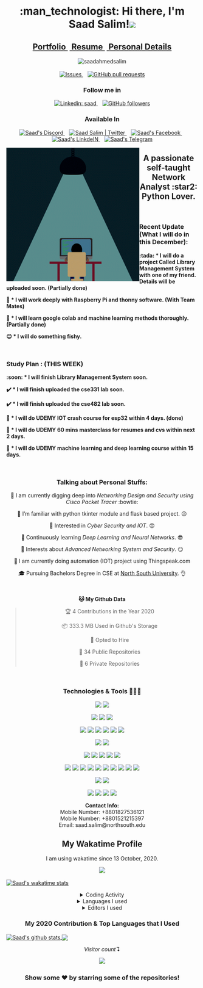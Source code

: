 <!--
*** Thanks for checking out this README Template. If you have a suggestion that would
*** make this better, please fork the repo and create a pull request or simply open
*** an issue with the tag "enhancement".
*** Thanks again! Now go create something AMAZING! :D
-->

<!--Hi Section-->

<div>
<h1 align="center">:man_technologist: Hi there, I'm Saad Salim!<img src="https://media.giphy.com/media/hvRJCLFzcasrR4ia7z/giphy.gif" width="25px"></h2>
</div>

<div>
 <h2 align="center">
  <a href="https://saadahmedsalim.github.io/Git-Profile/"> <b>Portfolio&nbsp;</b></a>
    <a href="https://saadahmedsalim.github.io/Resume-CV/"> <b>&nbsp;Resume&nbsp;</b></a>
    <a href="https://saadahmedsalim.github.io/Bio-Data/index.html"><b>&nbsp;Personal Details</b></a>
     <br>
 </h2>
 </div>


<!--Main Section -->
<div>
 <p align="center">
   <img src="https://komarev.com/ghpvc/?username=saadahmedsalim&label=Views&color=brightgreen&style=plastic&label=PROFILE+VIEWS" alt="saadahmedsalim" />
     <br><br>
    <a href="https://github.com/saadahmedsalim/github-readme-stats/issues">
      <img alt="Issues" src="https://img.shields.io/github/issues/saadahmedsalim/github-readme-stats?color=0088ff" />
    </a>&nbsp;&nbsp;
    <a href="https://github.com/saadahmedsalim/github-readme-stats/pulls">
      <img alt="GitHub pull requests" src="https://img.shields.io/github/issues-pr/saadahmedsalim/github-readme-stats?color=0088ff" />
    </a>   
  </p>
 <!-- Badge Section -->
 <h3 align="center">Follow me in </h3>
   <p align="center">
      <a href="https://www.linkedin.com/in/saad.salim171/">
         <img alt="Linkedin: saad" src="https://img.shields.io/badge/-saad.salim171-blue?style=flat-square&logo=Linkedin&logoColor=white&link=https://www.linkedin.com/in/saad.salim171/" />
     </a>&nbsp;&nbsp;
     <a href="https://github.com/SaadAhmedSalim">
        <img alt="GitHub followers" src="https://img.shields.io/github/followers/saadahmedsalim?label=Follow&style=social" />
    </a>
  </p>
</div> 

<!-- Available Section -->
<div>
 <h3 align="center">Available In</h3>
 <p align="center">
  <a href="https://discord.gg/BTXB5p">
    <img alt="Saad's Discord" width="22px" src="https://cdn.jsdelivr.net/npm/simple-icons@v3/icons/discord.svg" />
 </a> &nbsp;&nbsp;
 <a href="https://twitter.com/Saad__Salim">
    <img alt="Saad Salim | Twitter" width="22px" src="https://cdn.jsdelivr.net/npm/simple-icons@v3/icons/twitter.svg" />
 </a> &nbsp;&nbsp;
 <a href="https://www.facebook.com/saad.salim171">
   <img alt="Saad's Facebook" width="22px" src="https://cdn.jsdelivr.net/npm/simple-icons@v3/icons/facebook.svg" />
 </a> &nbsp;&nbsp;
 <a href="https://www.linkedin.com/in/saad-salim-a566b9160/">
   <img alt="Saad's LinkdeIN" width="22px" src="https://cdn.jsdelivr.net/npm/simple-icons@v3/icons/linkedin.svg" />
 </a> &nbsp;&nbsp;
 <a href="https://t.me/SaadSalim278">
   <img alt="Saad's Telegram" width="22px" src="https://cdn.jsdelivr.net/npm/simple-icons@v3/icons/telegram.svg" />
  </a>
 </p>
 <!-- Hacker Image -->
<img align="left" alt="GIF" src="https://github.com/SaadAhmedSalim/SaadAhmedSalim/blob/master/image/read.gif?raw=true" width="350" height="350" />
</div>


<!-- Introduction -->
<div>
    <h2 align="center">A passionate self-taught <br><b>Network Analyst</b> :star2: <b>Python Lover</b>.</h2>
  <br>
</div>
<!-- Recent News-->


### Recent Update (What I will do in this December):
 <div>
  <p>
    <b> :tada: * I will do a project Called Library Management System with one of my friend. Details will be uploaded soon. (Partially done)
  
  :pushpin: * I will work deeply with Raspberry Pi and thonny software. (With Team Mates)  

  :repeat: * I will learn google colab and machine learning methods thoroughly. (Partially done)

  :wink: * I will do something fishy.</b>
 </p><br>
</div>

### Study Plan : (THIS WEEK)
<p>
 <b> 
   :soon: * I will finish Library Management System soon.
  
   :heavy_check_mark: * I will finish uploaded the cse331 lab soon.
   
   :heavy_check_mark: * I will finish uploaded the cse482 lab soon.

:pushpin: * I will do UDEMY IOT crash course for esp32 within 4 days.  (done)

:pushpin: * I will do UDEMY 60 mins masterclass for resumes and cvs within next 2 days.  

:pushpin: * I will do UDEMY machine learning and deep learning course within 15 days.  

 </b>
</p>

<br>



<!-- Personal Talking-->

<div align="center">

### Talking about Personal Stuffs:

 🔭 I am currently digging deep into *Networking Design and Security using Cisco Packet Tracer* :bowtie:   

 🔭 I’m familiar with python tkinter module and flask based project. :wink:

 🤔   Interested in *Cyber Security and IOT*. :heart_eyes:

 🌱   Continuously learning  *Deep Learning and Neural Networks*. :sunglasses:

 🌱   Interests about *Advanced Networking System and Security*. :smirk:
 
 🔭 I am currently doing automation (IOT) project using Thingspeak.com

 🎓   Pursuing Bachelors Degree in CSE at [North South University](http://www.northsouth.edu/). :ok_hand:

</div>

<br>

<!-- My Github Data show-->

<div align="center">

**🐱 My Github Data** 

> 🏆 4 Contributions in the Year 2020
 > 
> 📦 333.3 MB Used in Github's Storage 
 > 
> 💼 Opted to Hire
 > 
> 📜 34 Public Repositories
 > 
> 🔑 6 Private Repositories 

</div>
<br>

<!-- Badges Show Off-->

<h3 align="center"> Technologies & Tools 🔭🚀🔥 </h3>

<div align="center">

<!-- OS -->
![](https://img.shields.io/badge/OS-Linux-informational?style=flat&logo=<LOGO_NAME>&logoColor=white&color=2bbc8a) 
![](https://img.shields.io/badge/OS-Windows-informational?style=flat&logo=<LOGO_NAME>&logoColor=white&color=2bbc8a)


<!-- Editor -->
![](https://img.shields.io/badge/Editor-Atom-informational?style=flat&logo=<LOGO_NAME>&logoColor=white&color=2bbc8a)
![](https://img.shields.io/badge/Editor-Pycharm-informational?style=flat&logo=<LOGO_NAME>&logoColor=white&color=2bbc8a)
![](https://img.shields.io/badge/Editor-Sublime-informational?style=flat&logo=<LOGO_NAME>&logoColor=white&color=2bbc8a)

<!-- Code -->

![](https://img.shields.io/badge/Code-Python-informational?style=flat&logo=<LOGO_NAME>&logoColor=white&color=2bbc8a)
![](https://img.shields.io/badge/Code-JavaScript-informational?style=flat&logo=<LOGO_NAME>&logoColor=white&color=2bbc8a)
![](https://img.shields.io/badge/Code-PHP-informational?style=flat&logo=<LOGO_NAME>&logoColor=white&color=2bbc8a)
![](https://img.shields.io/badge/Code-JAVA-informational?style=flat&logo=<LOGO_NAME>&logoColor=white&color=2bbc8a)
![](https://img.shields.io/badge/Code-C++-informational?style=flat&logo=<LOGO_NAME>&logoColor=white&color=2bbc8a)
![](https://img.shields.io/badge/Code-C-informational?style=flat&logo=<LOGO_NAME>&logoColor=white&color=2bbc8a)

<!-- Database -->
![](https://img.shields.io/badge/Database-mySQL-informational?style=flat&logo=<LOGO_NAME>&logoColor=white&color=2bbc8a)
![](https://img.shields.io/badge/Database-ORACLE-informational?style=flat&logo=<LOGO_NAME>&logoColor=white&color=2bbc8a)

<!-- Framework -->
![](https://img.shields.io/badge/Framework-Django-informational?style=flat&logo=<LOGO_NAME>&logoColor=white&color=2bbc8a)
![](https://img.shields.io/badge/Framework-Flask-informational?style=flat&logo=<LOGO_NAME>&logoColor=white&color=2bbc8a)
![](https://img.shields.io/badge/Framework-Tkinter-informational?style=flat&logo=<LOGO_NAME>&logoColor=white&color=2bbc8a)
![](https://img.shields.io/badge/Framework-Bootstrap-informational?style=flat&logo=<LOGO_NAME>&logoColor=white&color=2bbc8a)
![](https://img.shields.io/badge/Framework-Laravel-informational?style=flat&logo=<LOGO_NAME>&logoColor=white&color=2bbc8a)

<!-- Tools -->
![](https://img.shields.io/badge/Tool-Eclipse-informational?style=flat&logo=<LOGO_NAME>&logoColor=white&color=2bbc8a)
![](https://img.shields.io/badge/Tool-Codeblocks-informational?style=flat&logo=<LOGO_NAME>&logoColor=white&color=2bbc8a)
![](https://img.shields.io/badge/Tool-Netbeans-informational?style=flat&logo=<LOGO_NAME>&logoColor=white&color=2bbc8a)
![](https://img.shields.io/badge/Tool-Git-informational?style=flat&logo=<LOGO_NAME>&logoColor=white&color=2bbc8a)
![](https://img.shields.io/badge/Tool-CiscoPacketTracer-informational?style=flat&logo=<LOGO_NAME>&logoColor=white&color=2bbc8a)
![](https://img.shields.io/badge/Tool-bitbucket-informational?style=flat&logo=<LOGO_NAME>&logoColor=white&color=2bbc8a)
![](https://img.shields.io/badge/Tool-GitLab-informational?style=flat&logo=<LOGO_NAME>&logoColor=white&color=2bbc8a)
![](https://img.shields.io/badge/Tool-Trello-informational?style=flat&logo=<LOGO_NAME>&logoColor=white&color=2bbc8a)
![](https://img.shields.io/badge/Tool-Xampp-informational?style=flat&logo=<LOGO_NAME>&logoColor=white&color=2bbc8a)
![](https://img.shields.io/badge/Tool-Slack-informational?style=flat&logo=<LOGO_NAME>&logoColor=white&color=2bbc8a)

<!-- Markup -->
![](https://img.shields.io/badge/Markup-Latex-informational?style=flat&logo=<LOGO_NAME>&logoColor=white&color=2bbc8a)
![](https://img.shields.io/badge/Markup-HTML-informational?style=flat&logo=<LOGO_NAME>&logoColor=white&color=2bbc8a)

<!-- Official -->
![](https://img.shields.io/badge/Official-MS_Word-informational?style=flat&logo=<LOGO_NAME>&logoColor=white&color=2bbc8a)
![](https://img.shields.io/badge/Official-MS_Power_Point-informational?style=flat&logo=<LOGO_NAME>&logoColor=white&color=2bbc8a)
![](https://img.shields.io/badge/Official-MS_Excel-informational?style=flat&logo=<LOGO_NAME>&logoColor=white&color=2bbc8a)
![](https://img.shields.io/badge/Official-MS_Access-informational?style=flat&logo=<LOGO_NAME>&logoColor=white&color=2bbc8a)

</div>



<!--Contact Info -->

<div align="center"> 
  <b>Contact Info:</b><br>
  Mobile Number: +8801827536121 <br>
  Mobile Number: +8801521215397 <br>
  Email: saad.salim@northsouth.edu
</div>

 <!-- Wakatime Show -->

<div>
<h2 align="center">My Wakatime Profile </h2>
<p align="center">I am using wakatime since 13 October, 2020.</p>
 
 <p align="center">
    <img src="https://wakatime.com/badge/github/SaadAhmedSalim/My_Portfolio_Website.svg" />
</p>
 
 <!-- anuraghazra saadahmedsalim-->

 [![Saad's wakatime stats](https://github-readme-stats.vercel.app/api/wakatime?username=SaadSalim)](https://github.com/anuraghazra/github-readme-stats)

<p>
 <details>
 <summary align="center">Coding Activity</summary>
<img align="center" src="https://wakatime.com/share/@SaadSalim/3fed501f-440e-4b32-860d-2c65f49c5c63.svg" width="500" height="500" /></details>
 <details>
 <summary align="center">Languages I used</summary>
 <img align="center" src="https://wakatime.com/share/@SaadSalim/68fcad7e-7723-4923-b720-f729749de2cd.svg" width="500" height="500" />
 </details>
 <details>
 <summary align="center">Editors I used</summary>
 <img align="center" src="https://wakatime.com/share/@SaadSalim/04e4daca-d94c-4c14-8130-9871db69086f.svg" width="500" height="500" />
 </details>
 </p>
</div>
 
 <!-- My Contribution Card-->
 
 <div> <h3 align="center">My 2020 Contribution & Top Languages that I Used</h3>
 <p>
<a href="https://github.com/saadahmedsalim">
 <img align="center" src="https://github-readme-stats.vercel.app/api?username=saadahmedsalim&count_private=true&hide=contribs&show_icons=true&theme=radical&line_height=27" alt="Saad's github stats"/>
</a>
  <a align="center" href="https://github.com/saadahmedsalim/github-readme-stats">
  <!-- Change the `github-readme-stats.anuraghazra1.vercel.app` to `github-readme-stats.vercel.app`  -->
  <img align="center" src="https://github-readme-stats.vercel.app/api/top-langs?username=saadahmedsalim&langs_count=9&count_fork=false&theme=tokyonight" />
</a>
</p>
 </div>

<div align="center">

*Visitor count↴*

<p align="center"> 
  <img src="https://profile-counter.glitch.me/saadahmedsalim/count.svg" />
</p>


### Show some ❤️ by starring some of the repositories!

</div>

